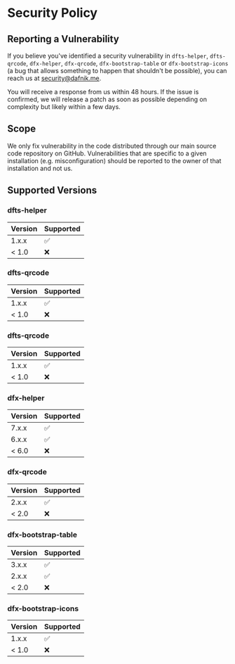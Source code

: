# Security Policy

## Reporting a Vulnerability

If you believe you've identified a security vulnerability in `dfts-helper`, `dfts-qrcode`, `dfx-helper`, `dfx-qrcode`, `dfx-bootstrap-table` or `dfx-bootstrap-icons` (a bug that allows something to happen that shouldn't be possible), you can reach us at <security@dafnik.me>.

You will receive a response from us within 48 hours. If the issue is confirmed, we will release a patch as soon as possible depending on complexity but likely within a few days.

## Scope

We only fix vulnerability in the code distributed through our main source code repository on GitHub. Vulnerabilities that are specific to a given installation (e.g. misconfiguration) should be reported to the owner of that installation and not us.

## Supported Versions

### dfts-helper

| Version | Supported          |
| ------- | ------------------ |
| 1.x.x   | :white_check_mark: |
| < 1.0   | :x:                |

### dfts-qrcode

| Version | Supported          |
| ------- | ------------------ |
| 1.x.x   | :white_check_mark: |
| < 1.0   | :x:                |

### dfts-qrcode

| Version | Supported          |
| ------- | ------------------ |
| 1.x.x   | :white_check_mark: |
| < 1.0   | :x:                |

### dfx-helper

| Version | Supported          |
| ------- | ------------------ |
| 7.x.x   | :white_check_mark: |
| 6.x.x   | :white_check_mark: |
| < 6.0   | :x:                |

### dfx-qrcode

| Version | Supported          |
| ------- | ------------------ |
| 2.x.x   | :white_check_mark: |
| < 2.0   | :x:                |

### dfx-bootstrap-table

| Version | Supported          |
| ------- | ------------------ |
| 3.x.x   | :white_check_mark: |
| 2.x.x   | :white_check_mark: |
| < 2.0   | :x:                |

### dfx-bootstrap-icons

| Version | Supported          |
| ------- | ------------------ |
| 1.x.x   | :white_check_mark: |
| < 1.0   | :x:                |
